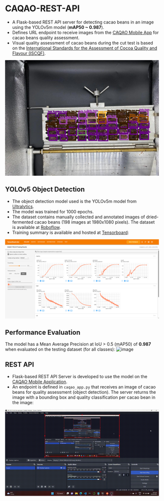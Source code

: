 # CAQAO-REST-API
- A Flask-based REST API server for detecting cacao beans in an image using the YOLOv5m model (**mAP50 ~ 0.987**).
- Defines URL endpoint to receive images from the [CAQAO Mobile App](https://github.com/fvea/CAQAO-APP) for cacao beans quality assessment.
- Visual quality assessment of cacao beans during the cut test is based on the [International Standards for the Assessment of Cocoa Quality and Flavour (ISCQF)](https://www.cocoaqualitystandards.org/).

<p align="center">
<img src="demo_object_detection.jpg" alt="Sample Output">
</p>

## YOLOv5 Object Detection
- The object detection model used is the YOLOv5m model from [Ultralytics](https://github.com/ultralytics/yolov5).
- The model was trained for 1000 epochs. 
- The dataset contains manually collected and annotated images of dried-fermented cacao beans (198 images at 1980x1080 pixels). The dataset is available at [Roboflow](https://universe.roboflow.com/design-project-ueass/caqao-ligthbox/dataset/11).
- Training summary is available and hosted at [Tensorboard](https://tensorboard.dev/experiment/xKr8T8TvR5OV6zafkTQeOg/#scalars&run=.):
<p align="center">
<img src="training_res.png" alt="Training Curves">
</p>

## Performance Evaluation
The model has a Mean Average Precision at IoU > 0.5 (mAP50) of **0.987** when evaluated on the testing dataset (for all classes):
![image](https://github.com/fvea/CAQAO-REST-API/assets/75005859/424f1fa3-cd06-425c-b248-c486ef354b41)

## REST API
- Flask-based REST API Server is developed to use the model on the [CAQAO Mobile Application](https://github.com/fvea/CAQAO.git).
- An endpoint is defined in ```caqao_app.py``` that receives an image of cacao beans for quality assessment (object detection). The server returns the image with a bounding box and quality classification per cacao bean in the image:
<p align="center">
<img src="cacao_tf_api_demo.gif" alt="Postman API Demo">
</p>
